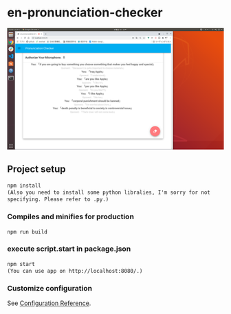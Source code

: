 # en-pronunciation-checker
![Test Image 1](/sample.png)

## Project setup
```
npm install
(Also you need to install some python libralies, I'm sorry for not specifying. Please refer to .py.)
```

### Compiles and minifies for production
```
npm run build
```

### execute script.start in package.json
```
npm start
(You can use app on http://localhost:8080/.)
```

### Customize configuration
See [Configuration Reference](https://cli.vuejs.org/config/).
